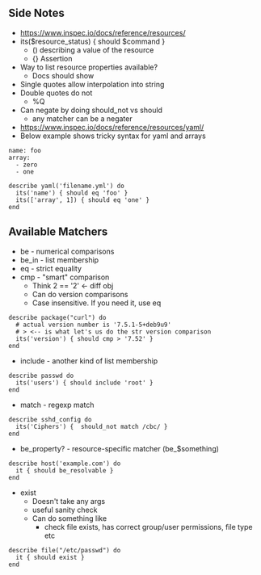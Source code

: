 ## Side Notes
* https://www.inspec.io/docs/reference/resources/
* its($resource_status) { should $command }
  * () describing a value of the resource
  * {}  Assertion
* Way to list resource properties available?
  * Docs should show
* Single quotes allow interpolation into string
* Double quotes do not
  * %Q
* Can negate by doing should_not vs should
  * any matcher can be a negater
* https://www.inspec.io/docs/reference/resources/yaml/
* Below example shows tricky syntax for yaml and arrays

```
name: foo
array:
  - zero
  - one
```
```
describe yaml('filename.yml') do
  its('name') { should eq 'foo' }
  its(['array', 1]) { should eq 'one' }
end
```

## Available Matchers
* be - numerical comparisons
* be_in - list membership
* eq - strict equality
* cmp - "smart" comparison
  * Think 2 == '2' <- diff obj
  * Can do version comparisons
  * Case insensitive. If you need it, use eq
```
describe package("curl") do
  # actual version number is '7.5.1-5+deb9u9'
  # > <-- is what let's us do the str version comparison
  its('version') { should cmp > '7.52' }
end
```
* include - another kind of list membership
```
describe passwd do
  its('users') { should include 'root' }
end
```
* match - regexp match
```
describe sshd_config do
  its('Ciphers') {  should_not match /cbc/ }
end
```
* be_property? - resource-specific matcher (be_$something)
```
describe host('example.com') do
  it { should be_resolvable }
end
```
* exist
  * Doesn't take any args
  * useful sanity check
  * Can do something like
    * check file exists, has correct group/user permissions, file type etc
```
describe file("/etc/passwd") do
  it { should exist }
end
```
